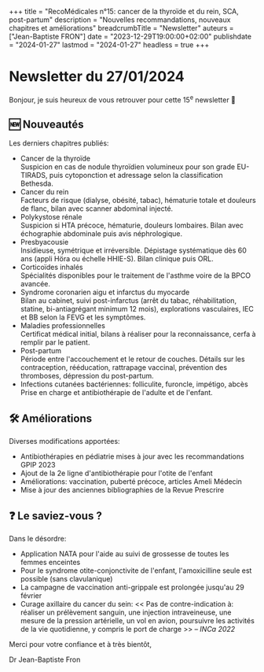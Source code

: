 +++
title = "RecoMédicales n°15: cancer de la thyroïde et du rein, SCA, post-partum"
description = "Nouvelles recommandations, nouveaux chapitres et améliorations"
breadcrumbTitle = "Newsletter"
auteurs = ["Jean-Baptiste FRON"]
date = "2023-12-29T19:00:00+02:00"
publishdate = "2024-01-27"
lastmod = "2024-01-27"
headless = true
+++

# Newsletter du 27/01/2024

Bonjour, je suis heureux de vous retrouver pour cette 15<sup>e</sup> newsletter 📰

## 🆕 Nouveautés

Les derniers chapitres publiés:

- Cancer de la thyroïde  
  Suspicion en cas de nodule thyroïdien volumineux pour son grade EU-TIRADS, puis cytoponction et adressage selon la classification Bethesda.
- Cancer du rein  
  Facteurs de risque (dialyse, obésité, tabac), hématurie totale et douleurs de flanc, bilan avec scanner abdominal injecté.
- Polykystose rénale  
  Suspicion si HTA précoce, hématurie, douleurs lombaires. Bilan avec échographie abdominale puis avis néphrologique.
- Presbyacousie  
  Insidieuse, symétrique et irréversible. Dépistage systématique dès 60 ans (appli Höra ou échelle HHIE-S). Bilan clinique puis ORL.
- Corticoïdes inhalés  
  Spécialités disponibles pour le traitement de l'asthme voire de la BPCO avancée.
- Syndrome coronarien aigu et infarctus du myocarde  
  Bilan au cabinet, suivi post-infarctus (arrêt du tabac, réhabilitation, statine, bi-antiagrégant minimum 12 mois), explorations vasculaires, IEC et BB selon la FEVG et les symptômes.
- Maladies professionnelles  
  Certificat médical initial, bilans à réaliser pour la reconnaissance, cerfa à remplir par le patient.
- Post-partum  
  Période entre l'accouchement et le retour de couches. Détails sur les contraception, rééducation, rattrapage vaccinal, prévention des thromboses, dépression du post-partum.
- Infections cutanées bactériennes: folliculite, furoncle, impétigo, abcès  
  Prise en charge et antibiothérapie de l'adulte et de l'enfant.

## 🛠️ Améliorations

Diverses modifications apportées:

- Antibiothérapies en pédiatrie mises à jour avec les recommandations GPIP 2023
- Ajout de la 2e ligne d'antibiothérapie pour l'otite de l'enfant
- Améliorations: vaccination, puberté précoce, articles Ameli Médecin
- Mise à jour des anciennes bibliographies de la Revue Prescrire

## ❓ Le saviez-vous ?

Dans le désordre:

- Application NATA pour l'aide au suivi de grossesse de toutes les femmes enceintes
- Pour le syndrome otite-conjonctivite de l'enfant, l'amoxicilline seule est possible (sans clavulanique)
- La campagne de vaccination anti-grippale est prolongée jusqu'au 29 février
- Curage axillaire du cancer du sein: << Pas de contre-indication à: réaliser un prélèvement sanguin, une injection intraveineuse, une mesure de la pression artérielle, un vol en avion, poursuivre les activités de la vie quotidienne, y compris le port de charge >> – *INCa 2022*

Merci pour votre confiance et à très bientôt,

Dr Jean-Baptiste Fron
